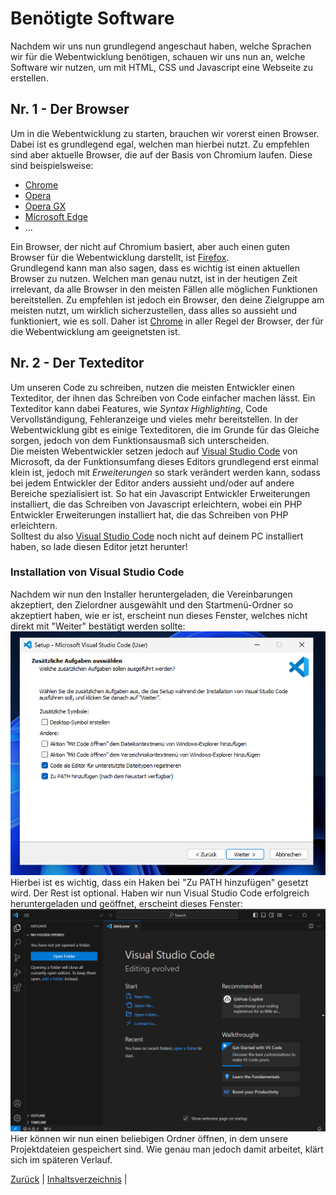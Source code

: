 # Benötigte Software
Nachdem wir uns nun grundlegend angeschaut haben, welche Sprachen wir für die Webentwicklung benötigen, schauen wir uns nun an, welche Software wir nutzen, um mit HTML, CSS und Javascript eine Webseite zu erstellen.
## Nr. 1 - Der Browser
Um in die Webentwicklung zu starten, brauchen wir vorerst einen Browser. Dabei ist es grundlegend egal, welchen man hierbei nutzt. Zu empfehlen sind aber aktuelle Browser, die auf der Basis von Chromium laufen. Diese sind beispielsweise:
- [Chrome](https://www.google.com/chrome/de/download-chrome/)
- [Opera](https://www.opera.com/de)
- [Opera GX](https://www.opera.com/de/gx)
- [Microsoft Edge](https://www.microsoft.com/de-de/edge/download)
- ...

Ein Browser, der nicht auf Chromium basiert, aber auch einen guten Browser für die Webentwicklung darstellt, ist [Firefox](https://www.mozilla.org/de/firefox/new/). <br>
Grundlegend kann man also sagen, dass es wichtig ist einen aktuellen Browser zu nutzen. Welchen man genau nutzt, ist in der heutigen Zeit irrelevant, da alle Browser in den meisten Fällen alle möglichen Funktionen bereitstellen. Zu empfehlen ist jedoch ein Browser, den deine Zielgruppe am meisten nutzt, um wirklich sicherzustellen, dass alles so aussieht und funktioniert, wie es soll. Daher ist [Chrome](https://www.google.com/chrome/de/download-chrome/) in aller Regel der Browser, der für die Webentwicklung am geeignetsten ist.

## Nr. 2 - Der Texteditor
Um unseren Code zu schreiben, nutzen die meisten Entwickler einen Texteditor, der ihnen das Schreiben von Code einfacher machen lässt. Ein Texteditor kann dabei Features, wie _Syntax Highlighting_, Code Vervollständigung, Fehleranzeige und vieles mehr bereitstellen. In der Webentwicklung gibt es einige Texteditoren, die im Grunde für das Gleiche sorgen, jedoch von dem Funktionsausmaß sich unterscheiden. <br>
Die meisten Webentwickler setzen jedoch auf [Visual Studio Code](https://code.visualstudio.com) von Microsoft, da der Funktionsumfang dieses Editors grundlegend erst einmal klein ist, jedoch mit _Erweiterungen_ so stark verändert werden kann, sodass bei jedem Entwickler der Editor anders aussieht und/oder auf andere Bereiche spezialisiert ist. So hat ein Javascript Entwickler Erweiterungen installiert, die das Schreiben von Javascript erleichtern, wobei ein PHP Entwickler Erweiterungen installiert hat, die das Schreiben von PHP erleichtern.<br> 
Solltest du also [Visual Studio Code](https://code.visualstudio.com) noch nicht auf deinem PC installiert haben, so lade diesen Editor jetzt herunter! 

### Installation von Visual Studio Code
Nachdem wir nun den Installer heruntergeladen, die Vereinbarungen akzeptiert, den Zielordner ausgewählt und den Startmenü-Ordner so akzeptiert haben, wie er ist, erscheint nun dieses Fenster, welches nicht direkt mit "Weiter" bestätigt werden sollte:
![Visual Studio Code Setup Fenster](./assets/visualStudioCodeSetup.png) <br>
Hierbei ist es wichtig, dass ein Haken bei "Zu PATH hinzufügen" gesetzt wird. Der Rest ist optional. Haben wir nun Visual Studio Code erfolgreich heruntergeladen und geöffnet, erscheint dieses Fenster:
![Visual Studio Code Window](./assets/visualStudioCodeWindow.png)
Hier können wir nun einen beliebigen Ordner öffnen, in dem unsere Projektdateien gespeichert sind. Wie genau man jedoch damit arbeitet, klärt sich im späteren Verlauf.

[Zurück](./1.3%20Techstack%20HTML,%20CSS%20und%20Javascript.md) |
[Inhaltsverzeichnis](../README.md) |